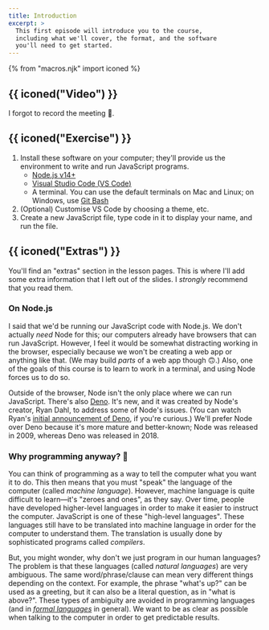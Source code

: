 ```yaml
---
title: Introduction
excerpt: >
  This first episode will introduce you to the course,
  including what we'll cover, the format, and the software
  you'll need to get started.
---
```


{% from "macros.njk" import iconed %}

## {{ iconed("Video") }}

I forgot to record the meeting 🙈.

## {{ iconed("Exercise") }}

1. Install these software on your computer; they'll provide us the environment to write and run JavaScript programs.
   * [Node.js v14+](https://nodejs.org/en/)
   * [Visual Studio Code (<abbr>VS Code</abbr>)](https://code.visualstudio.com/)
   * A terminal. You can use the default terminals on Mac and Linux; on Windows, use [Git Bash](https://git-scm.com/downloads)
1. (Optional) Customise VS Code by choosing a theme, etc.
1. Create a new JavaScript file, type code in it to display your name, and run the file.


## {{ iconed("Extras") }}

You'll find an "extras" section in the lesson pages. This is where I'll add some extra information that I left out of the slides. I _strongly_ recommend that you read them.

### On Node.js

I said that we'd be running our JavaScript code with Node.js. We don't actually _need_ Node for this; our computers already have browsers that can run JavaScript. However, I feel it would be somewhat distracting working in the browser, especially because we won't be creating a web app or anything like that. (We may build _parts_ of a web app though 🙃.) Also, one of the goals of this course is to learn to work in a terminal, and using Node forces us to do so.

Outside of the browser, Node isn't the only place where we can run JavaScript. There's also [Deno](https://deno.land/). It's new, and it was created by Node's creator, Ryan Dahl, to address some of Node's issues. (You can watch Ryan's [initial announcement of Deno](https://youtu.be/M3BM9TB-8yA), if you're curious.) We'll prefer Node over Deno because it's more mature and better-known; Node was released in 2009, whereas Deno was released in 2018.

### Why programming anyway? 🤔

You can think of programming as a way to tell the computer what you want it to do. This then means
that you must "speak" the language of the computer (called <i>machine language</i>). However, machine language is quite difficult to learn&mdash;it's "zeroes and ones", as they say. Over time, people have developed higher-level languages in order to make it easier to instruct the computer. JavaScript is one of these "high-level languages". These languages still have to be translated into machine language in order for the computer to understand them. The translation is usually done by sophisticated programs called <i>compilers</i>.

But, you might wonder, why don't we just program in our human languages? The problem is that these languages (called <i>natural languages</i>) are very ambiguous. The same word/phrase/clause can mean very different things depending on the context. For example, the phrase "what's up?" can be used as a greeting, but it can also be a literal question, as in "what is above?". These types of ambiguity are avoided in programming languages (and in [<i>formal languages</i>](https://www.dictionary.com/browse/formal-language#editors-notes-section-0) in general). We want to be as clear as possible when talking to the computer in order to get predictable results.
